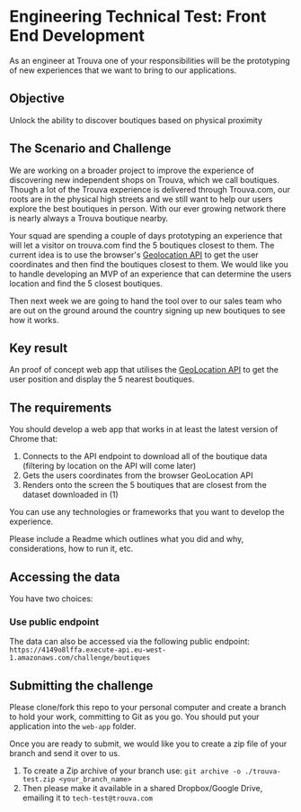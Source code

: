 # Engineering Technical Test: Front End Development

As an engineer at Trouva one of your responsibilities will be the prototyping of new experiences that we want to bring to our applications.

## Objective

Unlock the ability to discover boutiques based on physical proximity

## The Scenario and Challenge

We are working on a broader project to improve the experience of discovering new independent shops on Trouva, which we call boutiques. Though a lot of the Trouva experience is delivered through Trouva.com, our roots are in the physical high streets and we still want to help our users explore the best boutiques in person. With our ever growing network there is nearly always a Trouva boutique nearby.

Your squad are spending a couple of days prototyping an experience that will let a visitor on trouva.com find the 5 boutiques closest to them. The current idea is to use the browser's [Geolocation API](https://developer.mozilla.org/en-US/docs/Web/API/Geolocation) to get the user coordinates and then find the boutiques closest to them. We would like you to handle developing an MVP of an experience that can determine the users location and find the 5 closest boutiques.

Then next week we are going to hand the tool over to our sales team who are out on the ground around the country signing up new boutiques to see how it works.

## Key result

An proof of concept web app that utilises the [GeoLocation API](https://developer.mozilla.org/en-US/docs/Web/API/Geolocation_API) to get the user position and display the 5 nearest boutiques.

## The requirements

You should develop a web app that works in at least the latest version of Chrome that:

1. Connects to the API endpoint to download all of the boutique data (filtering by location on the API will come later)
2. Gets the users coordinates from the browser GeoLocation API
3. Renders onto the screen the 5 boutiques that are closest from the dataset downloaded in (1)

You can use any technologies or frameworks that you want to develop the experience.

Please include a Readme which outlines what you did and why, considerations, how to run it, etc.

## Accessing the data

You have two choices:

### Use public endpoint

The data can also be accessed via the following public endpoint: `https://4149o8lffa.execute-api.eu-west-1.amazonaws.com/challenge/boutiques`

## Submitting the challenge

Please clone/fork this repo to your personal computer and create a branch to hold your work, committing to Git as you go. You should put your application into the `web-app` folder.

Once you are ready to submit, we would like you to create a zip file of your branch and send it over to us.

1. To create a Zip archive of your branch use: `git archive -o ./trouva-test.zip <your_branch_name>`
2. Then please make it available in a shared Dropbox/Google Drive, emailing it to `tech-test@trouva.com`
